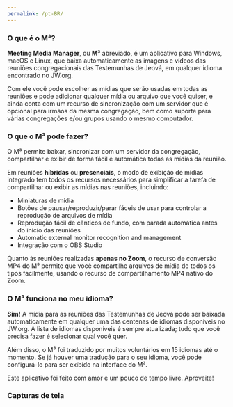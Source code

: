 ```yaml
---
permalink: /pt-BR/
---
```

  
### O que é o M³?

**Meeting Media Manager**, ou **M³** abreviado, é um aplicativo para Windows, macOS e Linux, que baixa automaticamente as imagens e vídeos das reuniões congregacionais das Testemunhas de Jeová, em qualquer idioma encontrado no JW.org.

Com ele você pode escolher as mídias que serão usadas em todas as reuniões e pode adicionar qualquer mídia ou arquivo que você quiser, e ainda conta com um recurso de sincronização com um servidor que é opcional para irmãos da mesma congregação, bem como suporte para várias congregações e/ou grupos usando o mesmo computador.

### O que o M³ pode fazer?

O M³ permite baixar, sincronizar com um servidor da congregação, compartilhar e exibir de forma fácil e automática todas as mídias da reunião.

Em reuniões **híbridas** ou **presenciais**, o modo de exibição de mídias integrado tem todos os recursos necessários para simplificar a tarefa de compartilhar ou exibir as mídias nas reuniões, incluindo:

- Miniaturas de mídia
- Botões de pausar/reproduzir/parar fáceis de usar para controlar a reprodução de arquivos de mídia
- Reprodução fácil de cânticos de fundo, com parada automática antes do início das reuniões
- Automatic external monitor recognition and management
- Integração com o OBS Studio

Quanto às reuniões realizadas **apenas no Zoom**, o recurso de conversão MP4 do M³ permite que você compartilhe arquivos de mídia de todos os tipos facilmente, usando o recurso de compartilhamento MP4 nativo do Zoom.

### O M³ funciona no meu idioma?

**Sim!** A mídia para as reuniões das Testemunhas de Jeová pode ser baixada automaticamente em qualquer uma das centenas de idiomas disponíveis no JW.org. A lista de idiomas disponíveis é sempre atualizada; tudo que você precisa fazer é selecionar qual você quer.

Além disso, o M³ foi traduzido por muitos voluntários em 15 idiomas até o momento. Se já houver uma tradução para o seu idioma, você pode configurá-lo para ser exibido na interface do M³.

Este aplicativo foi feito com amor e um pouco de tempo livre. Aproveite!

### Capturas de tela
